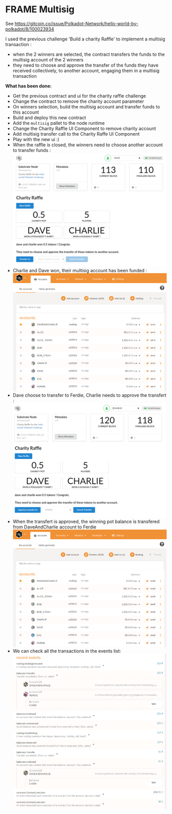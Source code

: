# FRAME Multisig

See https://gitcoin.co/issue/Polkadot-Network/hello-world-by-polkadot/8/100023934

I used the previous challenge 'Build a charity Raffle' to implement a multisig transaction :
- when the 2 winners are selected, the contract transfers the funds to the multisig account of the 2 winners
- they need to choose and approve the transfer of the funds they have received collectively, to another account, engaging them in a multisig transaction

**What has been done:**
- Get the previous contract and ui for the charity raffle challenge
- Change the contract to remove the charity account parameter
- On winners selection, build the multisig account and transfer funds to this account
- Build and deploy this new contract
- Add the `multisig` pallet to the node runtime
- Change the Charity Raffle UI Component to remove charity account
- Add multisig transfer call to the Charity Raffe UI Component
- Play with the new ui :)
- When the raffle is closed, the winners need to choose another account to transfer funds :
![](./CharityRaffleWinnersTogether.png)
- Charlie and Dave won, their multisig account has been funded :
![](./CharityRaffleCharlieAndDaveAccount.png)
- Dave choose to transfer to Ferdie, Charlie needs to approve the transfert :
![](./CharityRaffleCharlieApproveTransfer.png)
- When the transfert is approved, the winning pot balance is transfered from DaveAndCharlie account to Ferdie
![](./CharityRaffleFerdieAccount.png)
- We can check all the transactions in the events list:
![](./CharityRaffleMultisigMessages.png)
